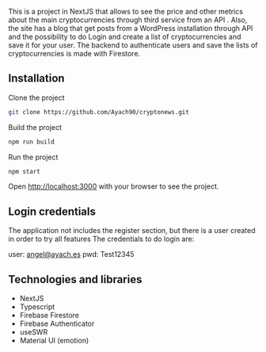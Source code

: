 This is a project in NextJS that allows to see the price and other metrics about the main cryptocurrencies through third service from an API . Also, the site has a blog that get posts from a WordPress installation through API and the possibility to do Login and create a list of cryptocurrencies and save it for your user. The backend to authenticate users and save the lists of cryptocurrencies is made with Firestore.

## Installation

Clone the project

```bash
git clone https://github.com/Ayach90/cryptonews.git
```

Build the project

```bash
npm run build
```

Run the project

```bash
npm start
```

Open [http://localhost:3000](http://localhost:3000) with your browser to see the project.

## Login credentials

The application not includes the register section, but there is a user created in order to try all features
The credentials to do login are:

user: angel@ayach.es
pwd: Test12345

## Technologies and libraries

- NextJS
- Typescript
- Firebase Firestore
- Firebase Authenticator
- useSWR
- Material UI (emotion)
